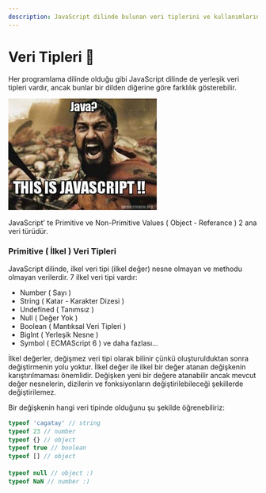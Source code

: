 ```yaml
---
description: JavaScript dilinde bulunan veri tiplerini ve kullanımlarını göreceğiz.
---
```


# Veri Tipleri 🐥

Her programlama dilinde olduğu gibi JavaScript dilinde de yerleşik veri tipleri vardır, ancak bunlar bir dilden diğerine göre farklılık gösterebilir. 

![Hadi bu veri tiplerini beraber &#xF6;&#x11F;renelim.](../.gitbook/assets/201510_1957_aecci_sm.jpg)

JavaScript' te Primitive ve Non-Primitive Values \( Object - Referance \) 2 ana veri türüdür.

### Primitive \( İlkel \) Veri Tipleri 

JavaScript dilinde, ilkel veri tipi \(ilkel değer\) nesne olmayan ve methodu olmayan verilerdir. 7 ilkel veri tipi vardır:

* Number \( Sayı \)
* String \( Katar - Karakter Dizesi \)
* Undefined \( Tanımsız \)
* Null \( Değer Yok \)
* Boolean \( Mantıksal Veri Tipleri \)
* BigInt \( Yerleşik Nesne \)
* Symbol \( ECMAScript 6 \) ve daha fazlası...

İlkel değerler, değişmez veri tipi olarak bilinir çünkü oluşturulduktan sonra değiştirmenin yolu yoktur. İlkel değer ile ilkel bir değer atanan değişkenin karıştırılmaması önemlidir. Değişken yeni bir değere atanabilir ancak mevcut değer nesnelerin, dizilerin ve fonksiyonların değiştirilebileceği şekillerde değiştirilemez.

Bir değişkenin hangi veri tipinde olduğunu şu şekilde öğrenebiliriz:

```javascript
typeof 'cagatay' // string
typeof 23 // number
typeof {} // object
typeof true // boolean
typeof [] // object

typeof null // object :)
typeof NaN // number :)
```





